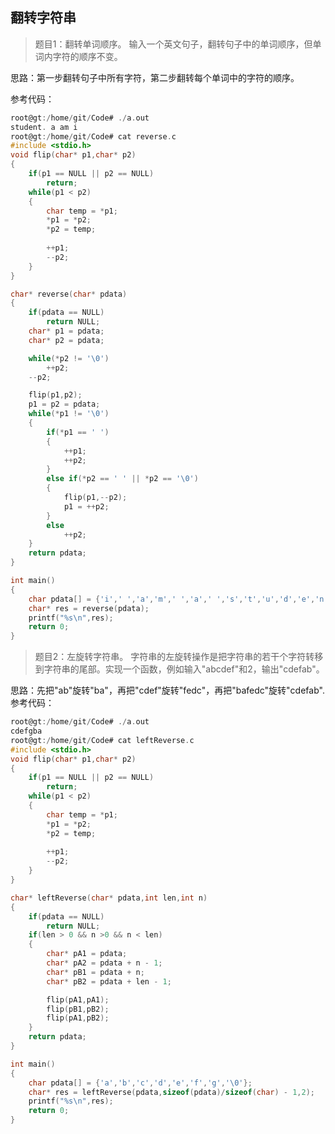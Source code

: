 ## 翻转字符串
> 题目1：翻转单词顺序。
> 输入一个英文句子，翻转句子中的单词顺序，但单词内字符的顺序不变。

思路：第一步翻转句子中所有字符，第二步翻转每个单词中的字符的顺序。  

参考代码：
```c
root@gt:/home/git/Code# ./a.out 
student. a am i
root@gt:/home/git/Code# cat reverse.c 
#include <stdio.h>
void flip(char* p1,char* p2)
{
	if(p1 == NULL || p2 == NULL)
		return;
	while(p1 < p2)
	{
		char temp = *p1;
		*p1 = *p2;
		*p2 = temp;
		
		++p1;
		--p2;
	}
}

char* reverse(char* pdata)
{
	if(pdata == NULL)
		return NULL;
	char* p1 = pdata;
	char* p2 = pdata;

	while(*p2 != '\0')
		++p2;
	--p2;

	flip(p1,p2);
	p1 = p2 = pdata;
	while(*p1 != '\0')
	{
		if(*p1 == ' ')
		{
			++p1;
			++p2;
		}
		else if(*p2 == ' ' || *p2 == '\0')
		{
			flip(p1,--p2);
			p1 = ++p2;
		}
		else
			++p2;
	}
	return pdata;
}

int main()
{
	char pdata[] = {'i',' ','a','m',' ','a',' ','s','t','u','d','e','n','t','.','\0'};
	char* res = reverse(pdata);
	printf("%s\n",res);
	return 0;
}

```

> 题目2：左旋转字符串。
> 字符串的左旋转操作是把字符串的若干个字符转移到字符串的尾部。实现一个函数，例如输入"abcdef"和2，输出"cdefab"。

思路：先把"ab"旋转"ba"，再把"cdef"旋转"fedc"，再把"bafedc"旋转"cdefab".  
参考代码：
```c
root@gt:/home/git/Code# ./a.out 
cdefgba
root@gt:/home/git/Code# cat leftReverse.c 
#include <stdio.h>
void flip(char* p1,char* p2)
{
	if(p1 == NULL || p2 == NULL)
		return;
	while(p1 < p2)
	{
		char temp = *p1;
		*p1 = *p2;
		*p2 = temp;
		
		++p1;
		--p2;
	}
}

char* leftReverse(char* pdata,int len,int n)
{
	if(pdata == NULL)
		return NULL;
	if(len > 0 && n >0 && n < len)
	{
		char* pA1 = pdata;
		char* pA2 = pdata + n - 1;
		char* pB1 = pdata + n;
		char* pB2 = pdata + len - 1;

		flip(pA1,pA1);
		flip(pB1,pB2);
		flip(pA1,pB2);
	}
	return pdata;
}

int main()
{
	char pdata[] = {'a','b','c','d','e','f','g','\0'};
	char* res = leftReverse(pdata,sizeof(pdata)/sizeof(char) - 1,2);
	printf("%s\n",res);
	return 0;
}

```



